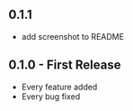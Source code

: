 ## 0.1.1
* add screenshot to README

## 0.1.0 - First Release
* Every feature added
* Every bug fixed

